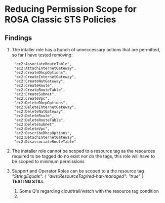 # Reducing Permission Scope for ROSA Classic STS Policies


## Findings


1. The intaller role has a bunch of unneccessary actions that are permitted, so far I have tested removing:

        "ec2:AssociateRouteTable",
        "ec2:AttachInternetGateway",
        "ec2:CreateDhcpOptions",
        "ec2:CreateInternetGateway",
        "ec2:CreateNatGateway",
        "ec2:CreateRoute",
        "ec2:CreateRouteTable",
        "ec2:CreateSubnet",
        "ec2:CreateVpc",
        "ec2:DeleteDhcpOptions",
        "ec2:DeleteInternetGateway",
        "ec2:DeleteNatGateway",
        "ec2:DeleteRoute",
        "ec2:DeleteRouteTable",
        "ec2:DeleteSubnet",
        "ec2:DeleteVpc",
        "ec2:DescribeDhcpOptions",
        "ec2:DetachInternetGateway",
        "ec2:DisassociateRouteTable"

2. The installer role cannot be scoped to a resource tag as the resources required to be tagged do no exist nor do the tags, this role will have to be scoped to minimum permissions
3. Support and Operator Roles can be scoped to a the resource tag *"StringEquals": { "aws:ResourceTag/red-hat-managed": "true" }*   **TESTING STILL**
   1. Some Q's regarding cloudtrail/watch with the resource tag condition
   2. 

    



